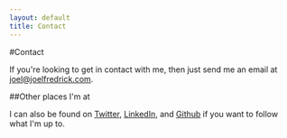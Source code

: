 ```yaml
---
layout: default
title: Contact
---
```


#Contact

If you're looking to get in contact with me, then just send me an
email at <a href="&#x6D;&#97;&#105;&#x6C;&#116;&#x6F;:&#106;&#111;&#x65;&#108;&#64;&#x6A;&#x6F;&#x65;&#108;&#102;r&#101;&#x64;&#x72;&#x69;&#x63;&#x6B;&#46;&#99;&#111;&#109;">&#106;&#111;&#x65;&#108;&#64;&#x6A;&#x6F;&#x65;&#108;&#102;r&#101;&#x64;&#x72;&#x69;&#x63;&#x6B;&#46;&#99;&#111;&#109;</a>.

##Other places I'm at

I can also be found on [Twitter](http://twitter.com/JFelsinger), [LinkedIn](http://www.linkedin.com/pub/joel-felsinger/3b/3a5/5a9/), and [Github](http://github.com/jfelsinger) if you want to follow what I'm up to.
